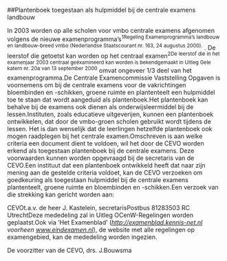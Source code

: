 <meta http-equiv='Content-Type' content='text/html; charset=utf-8' />

##Plantenboek toegestaan als hulpmiddel bij de centrale examens landbouw

In 2003 worden op alle scholen voor vmbo centrale examens afgenomen volgens de nieuwe examenprogramma’s<sup>1Regeling Examenprogramma’s landbouw en landbouw-breed vmbo (Nederlandse Staatscourant nr. 163, 24 augustus 2000).</sup> . De leerstof die getoetst kan worden op het centraal examen<sup>2De leerstof die in het examenjaar 2003 centraal geëxamineerd kan worden is bekendgemaakt in Uitleg Gele katern nr. 20a van 13 september 2000</sup> omvat ongeveer 1/3 deel van het examenprogramma.De Centrale Examencommissie Vaststelling Opgaven is voornemens om bij de centrale examens voor de vakrichtingen bloembinden en -schikken, groene ruimte en plantenteelt een hulpmiddel toe te staan dat wordt aangeduid als plantenboek.Het plantenboek kan behalve bij de examens ook dienen als onderwijsleermiddel bij de lessen.Instituten, zoals educatieve uitgeverijen, kunnen een plantenboek ontwikkelen, dat door de vmbo-groen scholen gebruikt wordt tijdens de lessen. Het is dan wenselijk dat de leerlingen hetzelfde plantenboek ook mogen raadplegen bij het centrale examen.Omschreven is aan welke criteria een document dient te voldoen, wil het door de CEVO worden erkend als toegestaan plantenboek bij de centrale examens. Deze voorwaarden kunnen worden opgevraagd bij de secretaris van de CEVO.Een instituut dat een plantenboek ontwikkeld heeft dat naar zijn mening aan de gestelde criteria voldoet, kan de CEVO verzoeken om goedkeuring als toegestaan hulpmiddel bij de centrale examens plantenteelt, groene ruimte en bloembinden en -schikken.Een verzoek van die strekking kan gericht worden aan:

CEVOt.a.v. de heer J. Kastelein, secretarisPostbus 81283503 RC UtrechtDeze mededeling zal in Uitleg OCenW-Regelingen worden geplaatst.Ook via ’Het Examenblad’ (*http://examenblad.kennis-net.nl voorheen www.eindexamen.nl*), de website met alle regelingen op examengebied, kan de mededeling worden ingezien.

De 
voorzitter van de CEVO, 
drs. J.Bouwsma

